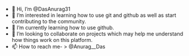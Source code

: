 - 👋 Hi, I’m @DasAnurag31
- 👀 I’m interested in learning how to use git and github as well as start contributing to the community.
- 🌱 I’m currently learning how to use github.
- 💞️ I’m looking to collaborate on projects which may help me understand how things work on this platform.
- 📫 How to reach me- > @Anurag__Das

<!---
DasAnurag31/DasAnurag31 is a ✨ special ✨ repository because its `README.md` (this file) appears on your GitHub profile.
You can click the Preview link to take a look at your changes.
--->
